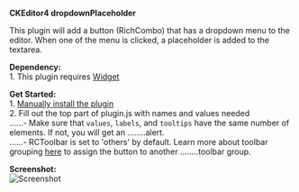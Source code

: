 **CKEditor4 dropdownPlaceholder**

This plugin will add a button (RichCombo) that has a dropdown menu to the editor. When one of the menu is clicked, a placeholder is added to the textarea.

**Dependency:**
<br>1. This plugin requires [Widget](http://ckeditor.com/addon/widget)

**Get Started:**
	<br>1. [Manually install the plugin](http://docs.ckeditor.com/#!/guide/dev_plugins)
	<br>2. Fill out the top part of plugin.js with names and values needed
	<br>......- Make sure that `values`, `labels`, and `tooltips` have the same number of elements. If not, you will get an 	    ........alert.
	<br>......- RCToolbar is set to 'others' by default. Learn more about toolbar grouping [here](http://ckeditor.com/latest/samples/plugins/toolbar/toolbar.html) to assign the button to another 
	    ........toolbar group.

**Screenshot:**
<br>
![Screenshot](http://i.imgur.com/0jHKjgp.png)
